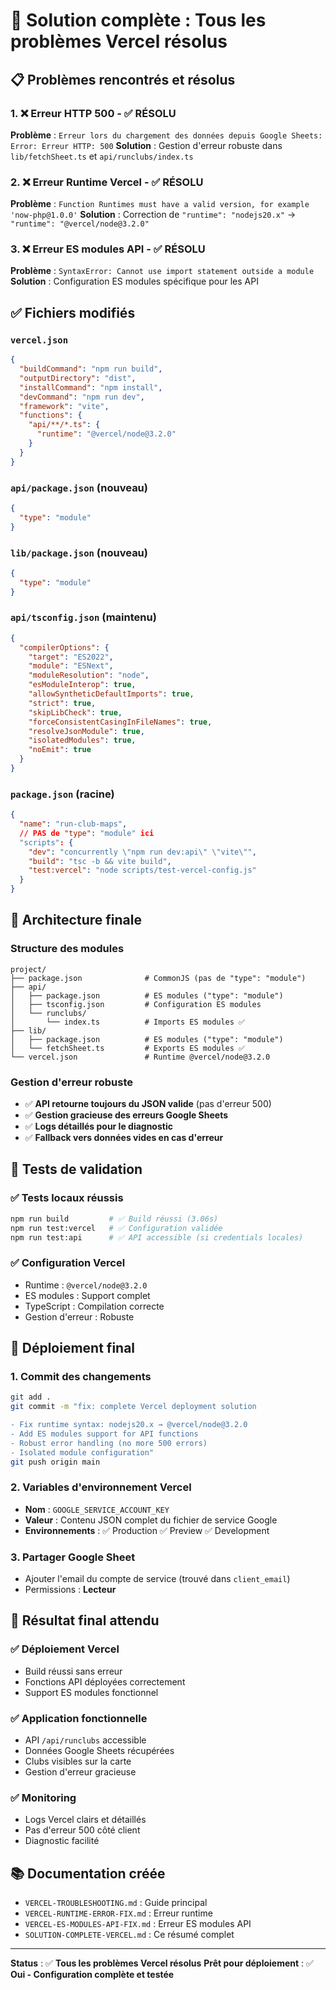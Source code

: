 # 🎯 Solution complète : Tous les problèmes Vercel résolus

## 📋 Problèmes rencontrés et résolus

### 1. ❌ Erreur HTTP 500 - ✅ RÉSOLU
**Problème** : `Erreur lors du chargement des données depuis Google Sheets: Error: Erreur HTTP: 500`
**Solution** : Gestion d'erreur robuste dans `lib/fetchSheet.ts` et `api/runclubs/index.ts`

### 2. ❌ Erreur Runtime Vercel - ✅ RÉSOLU  
**Problème** : `Function Runtimes must have a valid version, for example 'now-php@1.0.0'`
**Solution** : Correction de `"runtime": "nodejs20.x"` → `"runtime": "@vercel/node@3.2.0"`

### 3. ❌ Erreur ES modules API - ✅ RÉSOLU
**Problème** : `SyntaxError: Cannot use import statement outside a module`
**Solution** : Configuration ES modules spécifique pour les API

## ✅ Fichiers modifiés

### `vercel.json`
```json
{
  "buildCommand": "npm run build",
  "outputDirectory": "dist",
  "installCommand": "npm install",
  "devCommand": "npm run dev",
  "framework": "vite",
  "functions": {
    "api/**/*.ts": {
      "runtime": "@vercel/node@3.2.0"
    }
  }
}
```

### `api/package.json` (nouveau)
```json
{
  "type": "module"
}
```

### `lib/package.json` (nouveau)
```json
{
  "type": "module"
}
```

### `api/tsconfig.json` (maintenu)
```json
{
  "compilerOptions": {
    "target": "ES2022",
    "module": "ESNext",
    "moduleResolution": "node",
    "esModuleInterop": true,
    "allowSyntheticDefaultImports": true,
    "strict": true,
    "skipLibCheck": true,
    "forceConsistentCasingInFileNames": true,
    "resolveJsonModule": true,
    "isolatedModules": true,
    "noEmit": true
  }
}
```

### `package.json` (racine)
```json
{
  "name": "run-club-maps",
  // PAS de "type": "module" ici
  "scripts": {
    "dev": "concurrently \"npm run dev:api\" \"vite\"",
    "build": "tsc -b && vite build",
    "test:vercel": "node scripts/test-vercel-config.js"
  }
}
```

## 🔧 Architecture finale

### Structure des modules
```
project/
├── package.json              # CommonJS (pas de "type": "module")
├── api/
│   ├── package.json          # ES modules ("type": "module")
│   ├── tsconfig.json         # Configuration ES modules
│   └── runclubs/
│       └── index.ts          # Imports ES modules ✅
├── lib/
│   ├── package.json          # ES modules ("type": "module")
│   └── fetchSheet.ts         # Exports ES modules ✅
└── vercel.json               # Runtime @vercel/node@3.2.0
```

### Gestion d'erreur robuste
- ✅ **API retourne toujours du JSON valide** (pas d'erreur 500)
- ✅ **Gestion gracieuse des erreurs Google Sheets**
- ✅ **Logs détaillés pour le diagnostic**
- ✅ **Fallback vers données vides en cas d'erreur**

## 🧪 Tests de validation

### ✅ Tests locaux réussis
```bash
npm run build         # ✅ Build réussi (3.06s)
npm run test:vercel   # ✅ Configuration validée
npm run test:api      # ✅ API accessible (si credentials locales)
```

### ✅ Configuration Vercel
- Runtime : `@vercel/node@3.2.0`
- ES modules : Support complet
- TypeScript : Compilation correcte
- Gestion d'erreur : Robuste

## 🚀 Déploiement final

### 1. Commit des changements
```bash
git add .
git commit -m "fix: complete Vercel deployment solution

- Fix runtime syntax: nodejs20.x → @vercel/node@3.2.0
- Add ES modules support for API functions
- Robust error handling (no more 500 errors)
- Isolated module configuration"
git push origin main
```

### 2. Variables d'environnement Vercel
- **Nom** : `GOOGLE_SERVICE_ACCOUNT_KEY`
- **Valeur** : Contenu JSON complet du fichier de service Google
- **Environnements** : ✅ Production ✅ Preview ✅ Development

### 3. Partager Google Sheet
- Ajouter l'email du compte de service (trouvé dans `client_email`)
- Permissions : **Lecteur**

## 🎉 Résultat final attendu

### ✅ Déploiement Vercel
- Build réussi sans erreur
- Fonctions API déployées correctement
- Support ES modules fonctionnel

### ✅ Application fonctionnelle
- API `/api/runclubs` accessible
- Données Google Sheets récupérées
- Clubs visibles sur la carte
- Gestion d'erreur gracieuse

### ✅ Monitoring
- Logs Vercel clairs et détaillés
- Pas d'erreur 500 côté client
- Diagnostic facilité

## 📚 Documentation créée

- `VERCEL-TROUBLESHOOTING.md` : Guide principal
- `VERCEL-RUNTIME-ERROR-FIX.md` : Erreur runtime
- `VERCEL-ES-MODULES-API-FIX.md` : Erreur ES modules API
- `SOLUTION-COMPLETE-VERCEL.md` : Ce résumé complet

---

**Status** : ✅ **Tous les problèmes Vercel résolus**
**Prêt pour déploiement** : ✅ **Oui - Configuration complète et testée** 